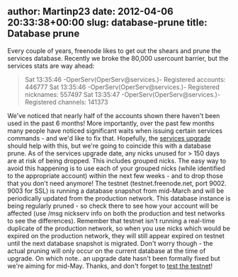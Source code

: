 author: Martinp23
date: 2012-04-06 20:33:38+00:00
slug: database-prune
title: Database prune
---

Every couple of years, freenode likes to get out the shears and prune the services database. Recently we broke the 80,000 usercount barrier, but the services stats are way ahead:


<blockquote>Sat 13:35:46 -OperServ(OperServ@services.)- Registered accounts: 446777
Sat 13:35:46 -OperServ(OperServ@services.)- Registered nicknames: 557497
Sat 13:35:47 -OperServ(OperServ@services.)- Registered channels: 141373</blockquote>


We've noticed that nearly half of the accounts shown there haven't been used in the past 6 months! More importantly, over the past few months many people have noticed significant waits when issuing certain services commands - and we'd like to fix that.
Hopefully, the [services upgrade](http://blog.freenode.net/2012/04/help-us-test-our-services-upgrade/) should help with this, but we're going to coincide this with a database prune.
As of the services upgrade date, any nicks unused for > 150 days are at risk of being dropped. This includes grouped nicks. The easy way to avoid this happening is to use each of your grouped nicks (while identified to the appropriate account) within the next few weeks - and to drop those that you don't need anymore!
The testnet (testnet.freenode.net, port 9002. 9003 for SSL) is running a database snapshot from mid-March and will be periodically updated from the production network. This database instance is being regularly pruned - so check there to see how your account will be affected (use /msg nickserv info on both the production and test networks to see the differences).
Remember that testnet isn't running a real-time duplicate of the production network, so when you use nicks which would be expired on the production network, they will still appear expired on testnet until the next database snapshot is migrated. Don't worry though - the actual pruning will only occur on the current database at the time of upgrade.
On which note.. an upgrade date hasn't been formally fixed but we're aiming for mid-May.
Thanks, and don't forget to [test the testnet](http://blog.freenode.net/2012/04/help-us-test-our-services-upgrade/)!
